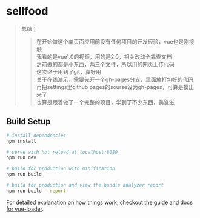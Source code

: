 # sellfood

> 总结：  
>>在开始做这个单页面应用前没有任何项目的开发经验，vue也是刚接触  
    我看的是vue1.0的视频，用的是2.0，相关改动全靠查文档  
    之前做的都是小东西，两三个文件，所以用的网页上传代码  
    这次终于用到了git，真好用  
    关于在线演示，需要先开一个gh-pages分支，里面放打包好的代码  
    再把settings里github pages的sourse设为gh-pages，可算是摸出来了  
    也算是跟着做了一个完整的项目，学到了不少东西，美滋滋

					

## Build Setup

``` bash
# install dependencies
npm install

# serve with hot reload at localhost:8080
npm run dev

# build for production with minification
npm run build

# build for production and view the bundle analyzer report
npm run build --report
```

For detailed explanation on how things work, checkout the [guide](http://vuejs-templates.github.io/webpack/) and [docs for vue-loader](http://vuejs.github.io/vue-loader).
